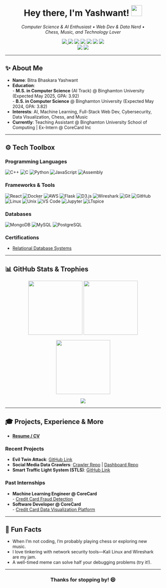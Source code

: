 <!-- Banner or Greeting -->
<h1 align="center">Hey there, I'm Yashwant! <img src="https://media.giphy.com/media/hvRJCLFzcasrR4ia7z/giphy.gif" width="35"></h1>
<p align="center">
  <em>Computer Science & AI Enthusiast • Web Dev & Data Nerd • 
  <br/>
  Chess, Music, and Technology Lover</em>
</p>

<!-- Contact & Socials -->
<p align="center">
  <a href="mailto:bbitra1@binghamton.edu">
    <img src="https://img.shields.io/badge/Gmail-D14836?style=for-the-badge&logo=gmail&logoColor=white"/>
  </a>
  <a href="https://linkedin.com/in/Yashwant-Bitra"><img src="https://img.shields.io/badge/LinkedIn-0077B5?style=for-the-badge&logo=linkedin&logoColor=white"/></a>
  <a href="https://github.com/yashzord"><img src="https://img.shields.io/badge/GitHub-181717?style=for-the-badge&logo=github&logoColor=white"/></a>
  <a href="https://open.spotify.com/user/31h3xfv7iib46nypgbr4peyncs64"><img src="https://img.shields.io/badge/Spotify-1DB954?style=for-the-badge&logo=spotify&logoColor=white"/></a>
  <a href="https://yashzord.github.io/Portfolio/"><img src="https://img.shields.io/badge/Portfolio-000000?style=for-the-badge&logo=vercel&logoColor=white"/></a>
  <a href="https://www.instagram.com/yashwantbitra/"><img src="https://img.shields.io/badge/Instagram-E4405F?style=for-the-badge&logo=instagram&logoColor=white"/></a>
  <a href="https://x.com/yashwan09735949"><img src="https://img.shields.io/badge/X(formerly%20Twitter)-1DA1F2?style=for-the-badge&logo=twitter&logoColor=white"/></a>
  <br/>
  <a href="https://lichess.org/@/yashubitra"><img src="https://img.shields.io/badge/Lichess-3A2C2C?style=for-the-badge&logo=lichess&logoColor=white"/></a>
  <a href="https://www.chess.com/member/yashubitra"><img src="https://img.shields.io/badge/Chess.com-2C5A72?style=for-the-badge&logo=chess.com&logoColor=white"/></a>
</p>

---

## ✨ About Me
- **Name**: Bitra Bhaskara Yashwant  
- **Education**:  
  \- **M.S. in Computer Science** (AI Track) @ Binghamton University (Expected May 2025, GPA: 3.92)  
  \- **B.S. in Computer Science** @ Binghamton University (Expected May 2024, GPA: 3.82)  
- **Interests**: AI, Machine Learning, Full-Stack Web Dev, Cybersecurity, Data Visualization, Chess, and Music  
- **Currently**: Teaching Assistant @ Binghamton University School of Computing | Ex-Intern @ CoreCard Inc  

---

## ⚙️ Tech Toolbox

### Programming Languages
<p>
  <img src="https://img.shields.io/badge/C++-00599C.svg?style=flat&logo=c%2B%2B&logoColor=white" alt="C++" />
  <img src="https://img.shields.io/badge/C-555555.svg?style=flat&logo=c&logoColor=white" alt="C" />
  <img src="https://img.shields.io/badge/Python-3776AB.svg?style=flat&logo=python&logoColor=white" alt="Python" />
  <img src="https://img.shields.io/badge/JavaScript-F7DF1E.svg?style=flat&logo=javascript&logoColor=black" alt="JavaScript" />
  <img src="https://img.shields.io/badge/Assembly-525252.svg?style=flat" alt="Assembly" />
</p>

### Frameworks & Tools
<p>
  <img src="https://img.shields.io/badge/React-61DAFB.svg?style=flat&logo=react&logoColor=black" alt="React" />
  <img src="https://img.shields.io/badge/Docker-2496ED.svg?style=flat&logo=docker&logoColor=white" alt="Docker" />
  <img src="https://img.shields.io/badge/AWS-232F3E.svg?style=flat&logo=amazon-aws&logoColor=white" alt="AWS" />
  <img src="https://img.shields.io/badge/Flask-000000.svg?style=flat&logo=flask&logoColor=white" alt="Flask" />
  <img src="https://img.shields.io/badge/D3.js-F9A03C.svg?style=flat&logo=d3.js&logoColor=white" alt="D3.js" />
  <img src="https://img.shields.io/badge/Wireshark-1679A7.svg?style=flat&logo=wireshark&logoColor=white" alt="Wireshark" />
  <img src="https://img.shields.io/badge/Git-F05032.svg?style=flat&logo=git&logoColor=white" alt="Git" />
  <img src="https://img.shields.io/badge/GitHub-181717.svg?style=flat&logo=github&logoColor=white" alt="GitHub" />
  <img src="https://img.shields.io/badge/Linux-FCC624.svg?style=flat&logo=linux&logoColor=black" alt="Linux" />
  <img src="https://img.shields.io/badge/Unix-2C2C2C.svg?style=flat&logo=unix&logoColor=white" alt="Unix" />
  <img src="https://img.shields.io/badge/VS%20Code-007ACC.svg?style=flat&logo=visual-studio-code&logoColor=white" alt="VS Code" />
  <img src="https://img.shields.io/badge/Jupyter-F37626.svg?style=flat&logo=jupyter&logoColor=white" alt="Jupyter" />
  <img src="https://img.shields.io/badge/LTspice-287BA5.svg?style=flat" alt="LTspice" />
</p>

### Databases
<p>
  <img src="https://img.shields.io/badge/MongoDB-47A248.svg?style=flat&logo=mongodb&logoColor=white" alt="MongoDB" />
  <img src="https://img.shields.io/badge/MySQL-4479A1.svg?style=flat&logo=mysql&logoColor=white" alt="MySQL" />
  <img src="https://img.shields.io/badge/PostgreSQL-336791.svg?style=flat&logo=postgresql&logoColor=white" alt="PostgreSQL" />
</p>

### Certifications
- [Relational Database Systems](./Certificate.png)

---

## 📊 GitHub Stats & Trophies

<p align="center">
  <!-- Overall Stats -->
  <img src="https://github-readme-stats.vercel.app/api?username=yashzord&show_icons=true&theme=dracula" height="175em" />
  <!-- Most Used Languages -->
  <img src="https://github-readme-stats.vercel.app/api/top-langs/?username=yashzord&layout=compact&theme=dracula" height="175em" />
</p>

<!-- Streak Stats -->
<p align="center">
  <img src="https://github-readme-streak-stats.herokuapp.com/?user=yashzord&theme=dracula" height="175em" />
</p>

<!-- Trophies -->
<p align="center">
  <a href="https://github.com/ryo-ma/github-profile-trophy">
    <img src="https://github-profile-trophy.vercel.app/?username=yashzord&theme=onedark&no-frame=true&no-bg=true" />
  </a>
</p>

---

## 🎓 Projects, Experience & More

- **[Resume / CV](./Bitra_Bhaskara_Yashwant_Resume_Final.pdf)**

### Recent Projects
- **Evil Twin Attack**: [GitHub Link](https://github.com/yashzord/Evil_Twin_Attack)
- **Social Media Data Crawlers**: [Crawler Repo](https://github.com/yashzord/Social-Media-Data-Crawlers) | [Dashboard Repo](https://github.com/yashzord/Social-Media-Data-Web-Dashboard)
- **Smart Traffic Light System (STLS)**: [GitHub Link](https://github.com/yashzord/Smart-Traffic-Light-System)

### Past Internships
- **Machine Learning Engineer @ CoreCard**  
  \- [Credit Card Fraud Detection](https://github.com/yashzord/Credit-Card-Fraud-Detection)
- **Software Developer @ CoreCard**  
  \- [Credit Card Data Visualization Platform](https://github.com/yashzord/Credit-Card-Data-Visualization-Platform)

---

## 🌱 Fun Facts
- When I’m not coding, I’m probably playing chess or exploring new music.
- I love tinkering with network security tools—Kali Linux and Wireshark are my jam.
- A well-timed meme can solve half your debugging problems (try it!).

---

<h3 align="center">Thanks for stopping by! 😄</h3>
